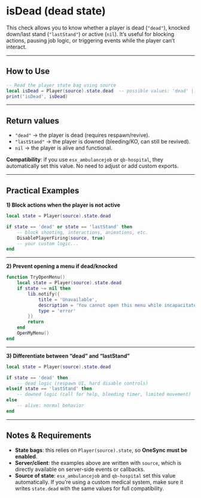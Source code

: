 # isDead (dead state)

This check allows you to know whether a player is dead (`"dead"`), knocked down/last stand (`"lastStand"`) or active (`nil`). It’s useful for blocking actions, pausing job logic, or triggering events while the player can’t interact.

***

## How to Use

```lua
-- Read the player state bag using source
local isDead = Player(source).state.dead  -- possible values: 'dead' | 'lastStand' | nil
print('isDead', isDead)
```

***

## Return values

* `"dead"` → the player is dead (requires respawn/revive).
* `"lastStand"` → the player is downed (bleeding/KO, can still be revived).
* `nil` → the player is alive and functional.

**Compatibility**: if you use `esx_ambulancejob` or `qb-hospital`, they automatically set this value. No need to adjust or add custom exports.

***

## Practical Examples

**1) Block actions when the player is not active**

```lua
local state = Player(source).state.dead

if state == 'dead' or state == 'lastStand' then
    -- block shooting, interactions, animations, etc.
    DisablePlayerFiring(source, true)
    -- your custom logic...
end
```

***

**2) Prevent opening a menu if dead/knocked**

```lua
function TryOpenMenu()
    local state = Player(source).state.dead
    if state ~= nil then
        lib.notify({
            title = 'Unavailable',
            description = 'You cannot open this menu while incapacitated.',
            type = 'error'
        })
        return
    end
    OpenMyMenu()
end
```

***

**3) Differentiate between “dead” and “lastStand”**

```lua
local state = Player(source).state.dead

if state == 'dead' then
    -- dead logic (respawn UI, hard disable controls)
elseif state == 'lastStand' then
    -- downed logic (call for help, bleeding timer, limited movement)
else
    -- alive: normal behavior
end
```

***

## Notes & Requirements

* **State bags**: this relies on `Player(source).state`, so **OneSync must be enabled**.
* **Server/client**: the examples above are written with `source`, which is directly available on server-side events or callbacks.
* **Source of state**: `esx_ambulancejob` and `qb-hospital` set this value automatically. If you’re using a custom medical system, make sure it writes `state.dead` with the same values for full compatibility.
